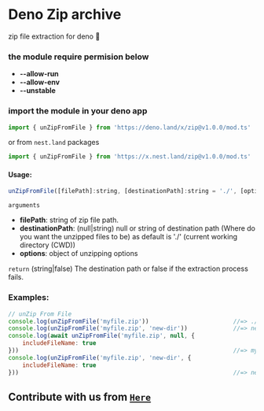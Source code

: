 # Deno Zip archive
zip file extraction for deno 🦕
### the module require permision below
- **--allow-run**
- **--allow-env**
- **--unstable**
### import the module in your deno app
```js
import { unZipFromFile } from 'https://deno.land/x/zip@v1.0.0/mod.ts'
```
or from ``nest.land`` packages
```js
import { unZipFromFile } from 'https://x.nest.land/zip@v1.0.0/mod.ts'
```
#### Usage:
```js
unZipFromFile([filePath]:string, [destinationPath]:string = './', [options]:{})
```
``arguments``
- **filePath**: string of zip file path.
- **destinationPath**: (null|string) null or string of destination path (Where do you want the unzipped files to be) as default is './' (current working directory (CWD))
- **options**: object of unzipping options

``return``
(string|false) The destination path or false if the extraction process fails.
### Examples:
```js
// unZip From File
console.log(unZipFromFile('myfile.zip'))                        //=> ./
console.log(unZipFromFile('myfile.zip', 'new-dir'))             //=> new-dir
console.log(await unZipFromFile('myfile.zip', null, {
    includeFileName: true
}))                                                             //=> myfile
console.log(unZipFromFile('myfile.zip', 'new-dir', {
    includeFileName: true
}))                                                             //=> new-dir\myfile
```
## Contribute with us from [``Here``](https://github.com/moncefplastin07/deno-zip)